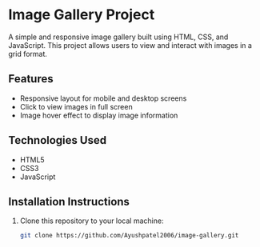 # Image Gallery Project
A simple and responsive image gallery built using HTML, CSS, and JavaScript. This project allows users to view and interact with images in a grid format.

## Features
- Responsive layout for mobile and desktop screens
- Click to view images in full screen 
- Image hover effect to display image information
  
## Technologies Used
- HTML5
- CSS3
- JavaScript

## Installation Instructions
1. Clone this repository to your local machine:
   ```bash
   git clone https://github.com/Ayushpatel2006/image-gallery.git

